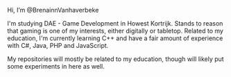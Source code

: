 Hi, I’m @BrenainnVanhaverbeke

I'm studying DAE - Game Development in Howest Kortrijk. Stands to reason that gaming is one of my interests, either digitally or tabletop. 
Related to my education, I'm currently learning C++ and have a fair amount of experience with C#, Java, PHP and JavaScript.

My repositories will mostly be related to my education, though will likely put some experiments in here as well.
